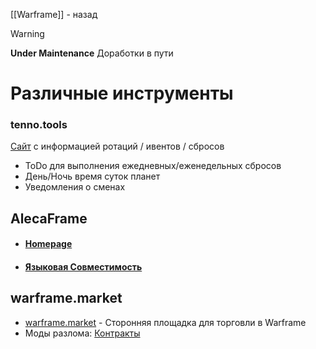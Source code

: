 
[[Warframe]] - назад

>[!warning]
>**Under Maintenance**
>Доработки в пути

# Различные инструменты

### tenno.tools
[Сайт](https://tenno.tools) с информацией ротаций / ивентов / сбросов
- ToDo для выполнения ежедневных/еженедельных сбросов
- День/Ночь время суток планет
- Уведомления о сменах
## AlecaFrame
- #### [Homepage](https://alecaframe.com)
- #### [Языковая Cовместимость](https://docs.alecaframe.com/language-compatibility#language-compatibility)
## warframe.market
- [warframe.market](https://warframe.market) - Сторонняя площадка для торговли в Warframe
- Моды разлома: [Контракты](https://warframe.market/ru/profile/N3M1X/auctions)
